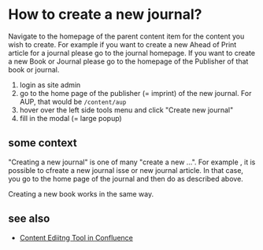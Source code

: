 # How to create a new journal?

Navigate to the homepage of the parent content item for the content you wish to create. For example if you want to create a new Ahead of Print article for a journal please go to the journal homepage. If you want to create a new Book or Journal please go to the homepage of the Publisher of that book or journal.

1. login as site admin
2. go to the home page of the publisher (= imprint) of the new journal. For AUP, that would be `/content/aup`
3. hover over the left side tools menu and click "Create new journal"
4. fill in the modal (= large popup)

## some context

"Creating a new journal" is one of many "create a new ...". For example , it is possible to cfreate a new journal isse or new journal article. In that case, you go to the home page of the journal and then do as described above.

Creating a new book works in the same way.

## see also
- [Content Ediitng Tool in Confluence](https://confluence.ingenta.com/confluence/display/IEH/Content+Editing+Tool)

